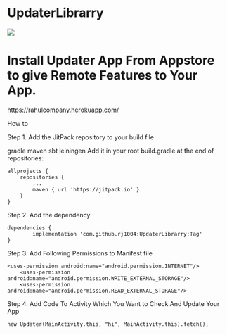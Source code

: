 # UpdaterLibrarry
[![](https://jitpack.io/v/rj1004/UpdaterLibrarry.svg)](https://jitpack.io/#rj1004/UpdaterLibrarry)


# Install Updater App From Appstore to give Remote Features to Your App.

https://rahulcompany.herokuapp.com/



How to

Step 1. Add the JitPack repository to your build file

gradle
maven
sbt
leiningen
Add it in your root build.gradle at the end of repositories:

	allprojects {
		repositories {
			...
			maven { url 'https://jitpack.io' }
		}
	}
Step 2. Add the dependency

	dependencies {
	        implementation 'com.github.rj1004:UpdaterLibrarry:Tag'
	}

Step 3. Add Following Permissions to Manifest file

	<uses-permission android:name="android.permission.INTERNET"/>
    	<uses-permission android:name="android.permission.WRITE_EXTERNAL_STORAGE"/>
    	<uses-permission android:name="android.permission.READ_EXTERNAL_STORAGE"/>
	
Step 4. Add Code To Activity Which You Want to Check And Update Your App

	new Updater(MainActivity.this, "hi", MainActivity.this).fetch();
    

